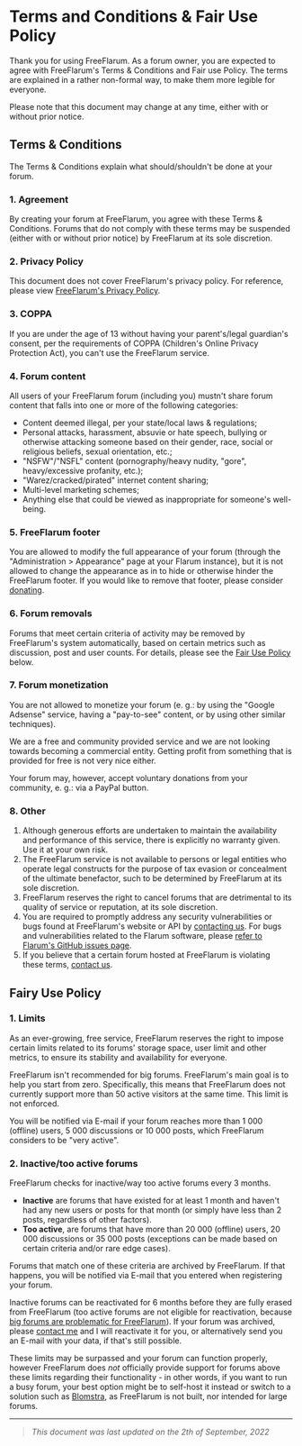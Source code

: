 # Terms and Conditions & Fair Use Policy

Thank you for using FreeFlarum. As a forum owner, you are expected to agree with FreeFlarum's Terms & Conditions and Fair use Policy.
The terms are explained in a rather non-formal way, to make them more legible for everyone.

Please note that this document may change at any time, either with or without prior notice.

## Terms & Conditions

The Terms & Conditions explain what should/shouldn't be done at your forum.

### 1. Agreement

By creating your forum at FreeFlarum, you agree with these Terms & Conditions. Forums that do not comply with these terms may be suspended (either with or without prior notice) by FreeFlarum at its sole discretion.

### 2. Privacy Policy

This document does not cover FreeFlarum's privacy policy. For reference, please view [FreeFlarum's Privacy Policy](https://docs.freeflarum.com/legal/privacy-policy).

### 3. COPPA

If you are under the age of 13 without having your parent's/legal guardian's consent, per the requirements of COPPA (Children's Online Privacy Protection Act), you can't use the FreeFlarum service.

### 4. Forum content

All users of your FreeFlarum forum (including you) mustn't share forum content that falls into one or more of the following categories:

- Content deemed illegal, per your state/local laws & regulations;
- Personal attacks, harassment, absuvie or hate speech, bullying or otherwise attacking someone based on their gender, race, social or religious beliefs, sexual orientation, etc.;
- "NSFW"/"NSFL" content (pornography/heavy nudity, "gore", heavy/excessive profanity, etc.);
- "Warez/cracked/pirated" internet content sharing;
- Multi-level marketing schemes;
- Anything else that could be viewed as inappropriate for someone's well-being.

### 5. FreeFlarum footer

You are allowed to modify the full appearance of your forum (through the "Administration > Appearance" page at your Flarum instance), but it is not allowed to change the appearance as in to hide or otherwise hinder the FreeFlarum footer. If you would like to remove that footer, please consider [donating](https://freeflarum.com/donate).

### 6. Forum removals

Forums that meet certain criteria of activity may be removed by FreeFlarum's system automatically, based on certain metrics such as discussion, post and user counts. For details, please see the [Fair Use Policy](https://docs.freeflarum.com/legal/terms#fair-use-policy) below.

### 7. Forum monetization

You are not allowed to monetize your forum (e. g.: by using the "Google Adsense" service, having a "pay-to-see" content, or by using other similar techniques).

We are a free and community provided service and we are not looking towards becoming a commercial entity. Getting profit from something that is provided for free is not very nice either.

Your forum may, however, accept voluntary donations from your community, e. g.: via a PayPal button.

### 8. Other

1. Although generous efforts are undertaken to maintain the availability and performance of this service, there is explicitly no warranty given. Use it at your own risk.
2. The FreeFlarum service is not available to persons or legal entities who operate legal constructs for the purpose of tax evasion or concealment of the ultimate benefactor, such to be determined by FreeFlarum at its sole discretion.
3. FreeFlarum reserves the right to cancel forums that are detrimental to its quality of service or reputation, at its sole discretion.
4. You are required to promptly address any security vulnerabilities or bugs found at FreeFlarum's website or API by [contacting us](https://freeflarum.com/support). For bugs and vulnerabilities related to the Flarum software, please [refer to Flarum's GitHub issues page](https://github.com/flarum/framework/issues).
5. If you believe that a certain forum hosted at FreeFlarum is violating these terms, [contact us](https://freeflarum.com/support).

## Fairy Use Policy

### 1. Limits

As an ever-growing, free service, FreeFlarum reserves the right to impose certain limits related to its forums' storage space, user limit and other metrics, to ensure its stability and availability for everyone.

FreeFlarum isn't recommended for big forums. FreeFlarum's main goal is to help you start from zero. Specifically, this means that FreeFlarum does not currently support more than 50 active visitors at the same time. This limit is not enforced.

You will be notified via E-mail if your forum reaches more than 1 000 (offline) users, 5 000 discussions or 10 000 posts, which FreeFlarum considers to be "very active".

### 2. Inactive/too active forums

FreeFlarum checks for inactive/way too active forums every 3 months.

- **Inactive** are forums that have existed for at least 1 month and haven't had any new users or posts for that month (or simply have less than 2 posts, regardless of other factors).
- **Too active**, are forums that have more than 20 000 (offline) users, 20 000 discussions or 35 000 posts (exceptions can be made based on certain criteria and/or rare edge cases).

Forums that match one of these criteria are archived by FreeFlarum. If that happens, you will be notified via E-mail that you entered when registering your forum.

Inactive forums can be reactivated for 6 months before they are fully erased from FreeFlarum (too active forums are not eligible for reactivation, because [big forums are problematic for FreeFlarum](https://discuss.flarum.org/d/7585/3828)). If your forum was archived, please [contact me](https://freeflarum.com/support) and I will reactivate it for you, or alternatively send you an E-mail with your data, if that's still possible.

These limits may be surpassed and your forum can function properly, however FreeFlarum does *not* officially provide support for forums above these limits regarding their functionality - in other words, if you want to run a busy forum, your best option might be to self-host it instead or switch to a solution such as [Blomstra](https://blomstra.net), as FreeFlarum is not built, nor intended for large forums.

---

> *This document was last updated on the 2th of September, 2022*
